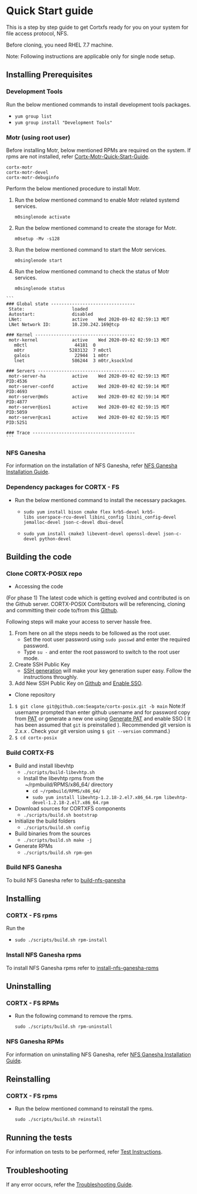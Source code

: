 # Quick Start guide

This is a step by step guide to get Cortxfs ready for you on your system for file access protocol, NFS.

Before cloning, you need RHEL 7.7 machine.

Note: Following instructions are applicable only for single node setup.

## Installing Prerequisites

  ### Development Tools
  
  Run the below mentioned commands to install development tools packages.

  * `yum group list`
  * `yum group install "Development Tools"`
  
  ### Motr (using root user)
  
  Before installing Motr, below mentioned RPMs are required on the system. If rpms are not installed, refer [Cortx-Motr-Quick-Start-Guide](https://github.com/Seagate/cortx-motr/blob/dev/doc/Quick-Start-Guide.rst).
  
  ```
  cortx-motr
  cortx-motr-devel
  cortx-motr-debuginfo
  ```
  
  Perform the below mentioned procedure to install Motr.
  
  1. Run the below mentioned command to enable Motr related systemd services.
  
     `m0singlenode activate`
    
  2. Run the below mentioned command to create the storage for Motr.
  
      `m0setup -Mv -s128`
    
  3. Run the below mentioned command to start the Motr services.
  
      `m0singlenode start`
    
  4. Run the below mentioned command to check the status of Motr services.
  
      `m0singlenode status`
      
      
	```
	### Global state --------------------------------
	 State:                  loaded
	 Autostart:              disabled
	 LNet:                   active    Wed 2020-09-02 02:59:13 MDT
	 LNet Network ID:        10.230.242.169@tcp

	### Kernel --------------------------------------
	 motr-kernel             active    Wed 2020-09-02 02:59:13 MDT
	   m0ctl                  44181  0
	   m0tr                 5283132  7 m0ctl
	   galois                 22944  1 m0tr
	   lnet                  586244  3 m0tr,ksocklnd

	### Servers -------------------------------------
	 motr-server-ha          active    Wed 2020-09-02 02:59:13 MDT    PID:4536
	 motr-server-confd       active    Wed 2020-09-02 02:59:14 MDT    PID:4693
	 motr-server@mds         active    Wed 2020-09-02 02:59:14 MDT    PID:4877
	 motr-server@ios1        active    Wed 2020-09-02 02:59:15 MDT    PID:5059
	 motr-server@cas1        active    Wed 2020-09-02 02:59:15 MDT    PID:5251

	### Trace ---------------------------------------
	```

  ### NFS Ganesha

  For information on the installation of NFS Ganesha, refer [NFS Ganesha Installation Guide](https://github.com/VenkyOS/cortx-posix/blob/dev/doc/NFS%20Ganesha%20Installation%20Guide.md).
  
  ### Dependency packages for CORTX - FS
  
  * Run the below mentioned command to install the necessary packages. 
  
    * `sudo yum install bison cmake flex krb5-devel krb5-libs userspace-rcu-devel libini_config libini_config-devel jemalloc-devel json-c-devel dbus-devel`
  
    * `sudo yum install cmake3 libevent-devel openssl-devel json-c-devel python-devel`
  
## Building the code
  ### Clone CORTX-POSIX repo
 
 * Accessing the code
  
  (For phase 1) The latest code which is getting evolved and contributed is on the Github server.
    CORTX-POSIX Contributors will be referencing, cloning and committing their code to/from this [Github](https://github.com/Seagate/cortx-posix).

  Following steps will make your access to server hassle free.
  
  1. From here on all the steps needs to be followed as the root user.
       * Set the root user password using `sudo passwd` and enter the required password.
       * Type `su -` and enter the root password to switch to the root user mode.
  2. Create SSH Public Key
       * [SSH generation](https://git-scm.com/book/en/v2/Git-on-the-Server-Generating-Your-SSH-Public-Key) will make your key generation super easy. Follow the instructions throughly.
  3. Add New SSH Public Key on [Github](https://github.com/settings/keys) and [Enable SSO](https://docs.github.com/en/github/authenticating-to-github/authorizing-an-ssh-key-for-use-with-saml-single-sign-on).
    
  * Clone repository
  
  1. `$ git clone git@github.com:Seagate/cortx-posix.git -b main`
    Note:If username prompted than enter github username and for password copy from [PAT](https://github.com/settings/tokens)
    or generate a new one using [Generate PAT](https://github.com/settings/tokens) and enable SSO ( It has been assumed that `git` is preinstalled ).
    Recommended git version is 2.x.x . Check your git version using `$ git --version` command.)
  2. `$ cd cortx-posix`	
    
  ### Build CORTX-FS
  * Build and install libevhtp
    * `./scripts/build-libevhtp.sh`
    * Install the libevhtp rpms from the  ~/rpmbuild/RPMS/x86_64/ directory
      * `cd ~/rpmbuild/RPMS/x86_64/`
      * `sudo yum install libevhtp-1.2.18-2.el7.x86_64.rpm libevhtp-devel-1.2.18-2.el7.x86_64.rpm`
  * Download sources for CORTXFS components
    * `./scripts/build.sh bootstrap`
  * Initialize the build folders
    * `./scripts/build.sh config`
  * Build binaries from the sources
    * `./scripts/build.sh make -j`
  * Generate RPMs
    * `./scripts/build.sh rpm-gen`
  
  ### Build NFS Ganesha
  
   To build NFS Ganesha refer to [build-nfs-ganesha](https://github.com/Seagate/cortx-posix/blob/dev/doc/CortxPosixNFSGanesha.md#build-nfs-ganesha)
    
## Installing
  
  ### CORTX - FS rpms
 
  Run the 
  * `sudo ./scripts/build.sh rpm-install`
  
  ### Install NFS Ganesha rpms
  To install NFS Ganesha rpms refer to [install-nfs-ganesha-rpms](https://github.com/Seagate/cortx-posix/blob/dev/doc/CortxPosixNFSGanesha.md#install-nfs-ganesha-rpms)
  
## Uninstalling
  
  ### CORTX - FS RPMs
  
  * Run the following command to remove the rpms.
  
     `sudo ./scripts/build.sh rpm-uninstall`
  
  ### NFS Ganesha RPMs

  For information on uninstalling NFS Ganesha, refer [NFS Ganesha Installation Guide](https://github.com/VenkyOS/cortx-posix/blob/dev/doc/NFS%20Ganesha%20Installation%20Guide.md).
  
## Reinstalling
  
  ### CORTX - FS rpms
  
  * Run the below mentioned command to reinstall the rpms.
  
      `sudo ./scripts/build.sh reinstall`

## Running the tests

For information on tests to be performed, refer [Test Instructions](https://github.com/VenkyOS/cortx-posix/blob/dev/doc/Test%20Instructions.md).

## Troubleshooting

If any error occurs, refer the [Troubleshooting Guide](https://github.com/VenkyOS/cortx-posix/blob/dev/doc/Troubleshooting%20Guide.md).

